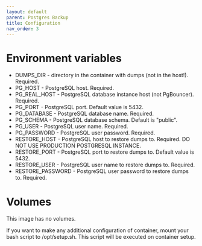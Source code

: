 ```yaml
---
layout: default
parent: Postgres Backup
title: Configuration
nav_order: 3
---
```


Environment variables
=====================

- DUMPS_DIR - directory in the container with dumps (not in the host!). Required.
- PG_HOST - PostgreSQL host. Required.
- PG_REAL_HOST - PostgreSQL database instance host (not PgBouncer). Required.
- PG_PORT - PostgreSQL port. Default value is 5432.
- PG_DATABASE - PostgreSQL database name. Required.
- PG_SCHEMA - PostgreSQL database schema. Default is "public".
- PG_USER - PostgreSQL user name. Required.
- PG_PASSWORD - PostgreSQL user password. Required.
- RESTORE_HOST - PostgreSQL host to restore dumps to. Required. DO NOT USE PRODUCTION POSTGRESQL INSTANCE.
- RESTORE_PORT - PostgreSQL port to restore dumps to. Default value is 5432.
- RESTORE_USER - PostgreSQL user name to restore dumps to. Required.
- RESTORE_PASSWORD - PostgreSQL user password to restore dumps to. Required.

Volumes
=======

This image has no volumes.

If you want to make any additional configuration of container, mount your bash script to /opt/setup.sh. This script will be executed on container setup.
